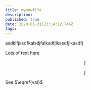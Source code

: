 ```yaml
---
title: mynewfile
description: 
published: true
date: 2020-05-31T23:14:12.744Z
tags: 
---
```


asdklfjasdfkalsdjfalksdfjlkasdfjlkasdfj




Lots of text here



$$
\int \tag{test}
$$

$$
\int \label{val}
$$

See $\eqref{val}$ 